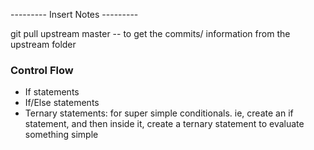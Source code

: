 --------- Insert Notes ---------

git pull upstream master -- to get the commits/ information from the upstream folder   


### Control Flow  
- If statements 
- If/Else statements 
- Ternary statements: for super simple conditionals. ie, create an if statement, and then inside it, create a ternary statement to evaluate something simple